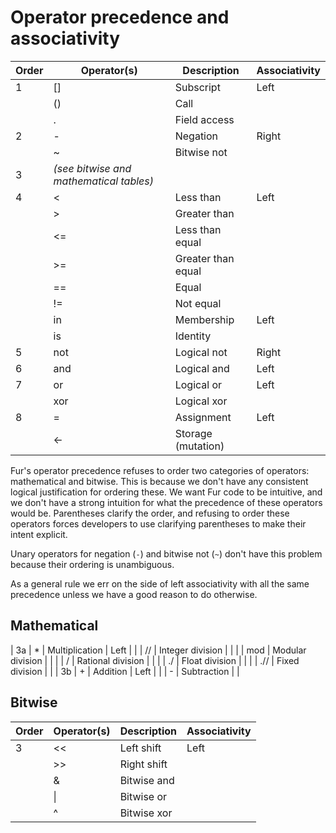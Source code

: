 # Operator precedence and associativity

| Order | Operator(s) | Description        | Associativity |
| ----- | ----------- | ------------------ | ------------- |
| 1     | []          | Subscript          | Left          |
|       | ()          | Call               |               |
|       | .           | Field access       |               |
| 2     | -           | Negation           | Right         |
|       | ~           | Bitwise not        |               |
| 3     | *(see bitwise and mathematical tables)* | |      |
| 4     | <           | Less than          | Left          |
|       | >           | Greater than       |               |
|       | <=          | Less than equal    |               |
|       | >=          | Greater than equal |               |
|       | ==          | Equal              |               |
|       | !=          | Not equal          |               |
|       | in          | Membership         | Left          |
|       | is          | Identity           |               |
| 5     | not         | Logical not        | Right         |
| 6     | and         | Logical and        | Left          |
| 7     | or          | Logical or         | Left          |
|       | xor         | Logical xor        |               |
| 8     | =           | Assignment         | Left          |
|       | <-          | Storage (mutation) |               |

Fur's operator precedence refuses to order two categories of operators:
mathematical and bitwise. This is because we don't have any consistent logical
justification for ordering these. We want Fur code to be intuitive, and we
don't have a strong intuition for what the precedence of these operators would
be. Parentheses clarify the order, and refusing to order these operators forces
developers to use clarifying parentheses to make their intent explicit.

Unary operators for negation (`-`) and bitwise not (`~`) don't have this
problem because their ordering is unambiguous.

As a general rule we err on the side of left associativity with all the same
precedence unless we have a good reason to do otherwise.

## Mathematical
| 3a    | *           | Multiplication    | Left          |
|       | //          | Integer division  |               |
|       | mod         | Modular division  |               |
|       | /           | Rational division |               |
|       | ./          | Float division    |               |
|       | .//         | Fixed division    |               |
| 3b    | +           | Addition          | Left          |
|       | -           | Subtraction       |               |

## Bitwise
| Order | Operator(s) | Description       | Associativity |
| ----- | ----------- | ----------------- | ------------- |
| 3     | <<          | Left shift        | Left          |
|       | >>          | Right shift       |               |
|       | &           | Bitwise and       |               |
|       | \|          | Bitwise or        |               |
|       | ^           | Bitwise xor       |               |
